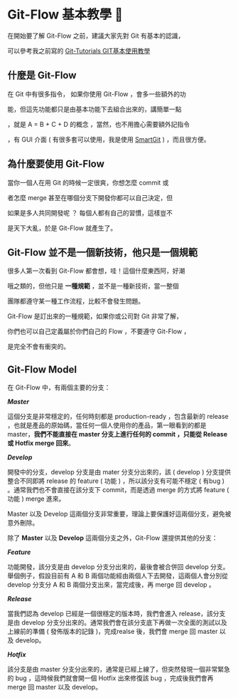 # Git-Flow  基本教學  :memo:

在開始要了解 Git-Flow 之前，建議大家先對 Git 有基本的認識，

可以參考我之前寫的 [Git-Tutorials GIT基本使用教學](https://github.com/twtrubiks/Git-Tutorials)

## 什麼是 Git-Flow

在 Git 中有很多指令， 如果你使用 Git-Flow ，會多一些額外的功

能，但這先功能都只是由基本功能下去組合出來的，講簡單一點

，就是 A = B + C + D 的概念 ，當然，也不用擔心需要額外記指令

，有 GUI 介面 ( 有很多套可以使用，我是使用 [SmartGit](http://www.syntevo.com/smartgit/) ) ，而且很方便。

## 為什麼要使用 Git-Flow

當你一個人在用 Git 的時候一定很爽，你想怎麼 commit 或

者怎麼 merge 甚至在哪個分支下開發你都可以自己決定，但

如果是多人共同開發呢 ？ 每個人都有自己的習慣，這樣豈不

是天下大亂，於是 Git-Flow 就產生了。

## Git-Flow 並不是一個新技術，他只是一個規範

很多人第一次看到 Git-Flow 都會想，哇！這個什麼東西阿，好潮

哦之類的，但他只是 **一種規範** ，並不是一種新技術，當一整個

團隊都遵守某一種工作流程，比較不會發生問題。

Git-Flow 是訂出來的一種規範，如果你或公司對 Git 非常了解，

你們也可以自己定義屬於你們自己的 Flow ，不要遵守 Git-Flow ，

是完全不會有衝突的。

## Git-Flow Model

 在 Git-Flow 中，有兩個主要的分支：

***Master***

這個分支是非常穩定的，任何時刻都是 production-ready ，包含最新的 release ，也就是產品的原始碼，當任何一個人使用你的產品，第一眼看到的都是 master，**我們不能直接在 master 分支上進行任何的 commit ，只能從 Release 或 Hotfix merge 回來**。

***Develop***

開發中的分支，develop 分支是由 mater 分支分出來的，該 ( develop ) 分支提供整合不同即將 release 的 feature ( 功能 ) ，所以該分支有可能不穩定 ( 有bug ) 。通常我們也不會直接在該分支下 commit，而是透過 merge 的方式將 feature ( 功能 ) merge 進來。

Master 以及 Develop 這兩個分支非常重要，理論上要保護好這兩個分支，避免被意外刪除。

除了 **Master** 以及 **Develop** 這兩個分支之外，Git-Flow 還提供其他的分支：

***Feature***

功能開發，該分支是由 develop 分支分出來的，最後會被合併回 develop 分支。舉個例子，假設目前有 A 和 B 兩個功能經由兩個人下去開發，這兩個人會分別從 develop 分支分 A 和 B 兩個分支出來，當完成後，再 merge 回 develop 。

***Release***

當我們認為 develop 已經是一個很穩定的版本時，我們會進入 release，該分支是由 develop 分支分出來的。通常我們會在該分支底下再做一次全面的測試以及上線前的準備 ( 發佈版本的記錄 )，完成realse 後，我們會 merge 回 master 以及 develop。

***Hotfix***

該分支是由 master 分支分出來的，通常是已經上線了，但突然發現一個非常緊急的 bug ，這時候我們就會開一個 Hotfix 出來修復該 bug ，完成後我們會再 merge 回 master 以及 develop。
